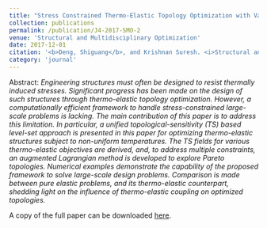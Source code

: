```yaml
---
title: "Stress Constrained Thermo-Elastic Topology Optimization with Varying Temperature Fields via Augmented Topological Sensitivity Based Level-Set"
collection: publications
permalink: /publication/J4-2017-SMO-2
venue: 'Structural and Multidisciplinary Optimization'
date: 2017-12-01
citation: '<b>Deng, Shiguang</b>, and Krishnan Suresh. <i>Structural and Multidisciplinary Optimization</i> 56 (2017): 1413–1427.'
category: 'journal'
---
```

Abstract: _Engineering structures must often be designed to resist thermally induced stresses. Significant progress has been made on the design of such structures through thermo-elastic topology optimization. However, a computationally efficient framework to handle stress-constrained large-scale problems is lacking. The main contribution of this paper is to address this limitation. In particular, a unified topological-sensitivity (TS) based level-set approach is presented in this paper for optimizing thermo-elastic structures subject to non-uniform temperatures. The TS fields for various thermo-elastic objectives are derived, and, to address multiple constraints, an augmented Lagrangian method is developed to explore Pareto topologies. Numerical examples demonstrate the capability of the proposed framework to solve large-scale design problems. Comparison is made between pure elastic problems, and its thermo-elastic counterpart, shedding light on the influence of thermo-elastic coupling on optimized topologies._

A copy of the full paper can be downloaded [here](/files/J4-2017-SMO-2.pdf).
